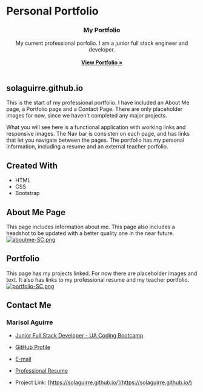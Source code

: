 # Personal Portfolio
<p align="center">
<i class="fas fa-globe-americas"></i>

  <h3 align="center"><strong>My Portfolio</strong></h3>

  <p align="center">
    My current professional porfolio. I am a junior full stack engineer and developer. 
    <br />
    <br />
    <a href="https://solaguirre.github.io/"><strong>View Portfolio »</strong></a>
    <br />
    <br />
   
  </p>
</p>

## solaguirre.github.io

This is the start of my professional portfolio. I have included an About Me page, a Portfolio page and a Contact Page. There are only placeholder images for now, since we haven't completed any major projects.

What you will see here is a functional application with working links and responsive images. The Nav bar is consisten on each page, and has links that let you navigate between the pages. The portfolio has my personal information, including a resume and an external teacher porfolio. 

## Created With

* HTML
* CSS
* Bootstrap

## About Me Page
This page includes information about me. This page also includes a headshot to be updated with a better quality one in the near future. 
[![aboutme-SC.png](https://i.postimg.cc/QxS2pTqf/aboutme-SC.png)](https://postimg.cc/0bMXvrFS)

## Portfolio
This page has my projects linked. For now there are placeholder images and text. It also has links to my professional resume and my teacher portfolio.
[![portfolio-SC.png](https://i.postimg.cc/vHPK1dQj/portfolio-SC.png)](https://postimg.cc/dLy6XpZm)

## Contact Me
### Marisol Aguirre

* [Junior Full Stack Developer - UA Coding Bootcamp](https://www.linkedin.com/in/marisol-aguirre-93688296/)
* [GitHub Profile](https://github.com/solaguirre)
* [E-mail](soulaguirre@gmail.com)
* [Professional Resume](assets/professionalresume.pdf)

* Project Link: [https://solaguirre.github.io/](https://solaguirre.github.io/)



